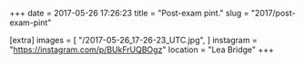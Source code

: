 +++
date = 2017-05-26 17:26:23
title = "Post-exam pint."
slug = "2017/post-exam-pint"

[extra]
images = [
    "/2017-05-26_17-26-23_UTC.jpg",
]
instagram = "https://instagram.com/p/BUkFrUQBOgz"
location = "Lea Bridge"
+++

